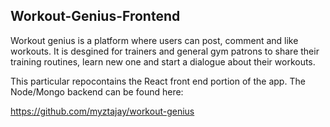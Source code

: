 ## Workout-Genius-Frontend

Workout genius is a platform where users can post, comment and like workouts. It is desgined for trainers and general gym patrons to share their training routines, learn new one and start a dialogue about their workouts.

This particular repocontains the React front end portion of the app.
The Node/Mongo backend can be found here:


https://github.com/myztajay/workout-genius
